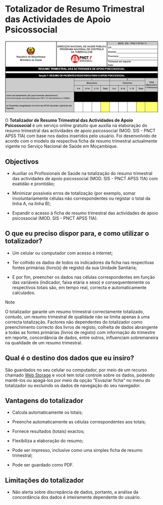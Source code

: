 # Totalizador de Resumo Trimestral das Actividades de Apoio Psicossocial

![Trecho do Totalizador de Resumo Trimestral das Actividades de Apoio Psicossocial](imagens/totalizador-de-resumo-trimestral-das-actividades-de-apoio-psicossocial-mod-sis-pnct-apss-11-a.png)

O **Totalizador de Resumo Trimestral das Actividades de Apoio Psicossocial** é um serviço online gratuito que auxilia na elaboração do resumo trimestral das actividades de apoio psicossocial (MOD. SIS - PNCT APSS 11A) com base nos dados inseridos pelo usuário. Foi desenvolvido de acordo com o modelo da respectiva ficha de resumo trimestral actualmente vigente no Serviço Nacional de Saúde em Moçambique.


## Objectivos

* Auxiliar os Profissionais de Saúde na totalização do resumo trimestral das actividades de apoio psicossocial (MOD. SIS - PNCT APSS 11A) com exatidão e prontidão;

* Minimizar possíveis erros de totalização (por exemplo, somar involuntariamente células não correspondentes ou registar o total da linha A, na linha B);

* Expandir o acesso à ficha de resumo trimestral das actividades de apoio psicossocial (MOD. SIS - PNCT APSS 11A).


## O que eu preciso dispor para, e como utilizar o totalizador?

* Um celular ou computador com acesso à internet;

* Ter colhido os dados de todos os indicadores da ficha nas respectivas fontes primárias (livro(s) de registo) da sua Unidade Sanitária;

* E por fim, preencher os dados nas células correspondentes em função das variáveis (indicador, faixa etária e sexo) e consequentemente os respectivos totais são, em tempo real, correcta e automaticamente calculados.


>[!NOTE]
>
> O totalizador garante um resumo trimestral correctamente totalizado, contudo, um resumo trimestral de qualidade não se limita apenas à uma correcta totalização. Factores não dependentes do totalizador como preenchimento correcto dos livros de registo, colheita de dados abrangente a todas as fontes primárias (livros de registo) com informação do trimestre em reporte, concordância de dados, entre outros, influenciam sobremaneira na qualidade de um resumo trimestral.


## Qual é o destino dos dados que eu insiro?

São guardados no seu celular ou computador, por meio de um recurso chamado [Web Storage](https://developer.mozilla.org/pt-BR/docs/Web/API/Web_Storage_API) e você tem total controle sobre os dados, podendo mantê-los ou apagá-los por meio da opção "Esvaziar ficha" no menu do totalizador ou excluindo os dados de navegação do seu navegador.


## Vantagens do totalizador

* Calcula automaticamente os totais;

* Preenche automaticamente as células correspondentes aos totais;

* Fornece resultados (totais) exactos;

* Flexibiliza a elaboração do resumo;

* Pode ser impresso, inclusíve como uma simples ficha de resumo trimestral;

* Pode ser guardado como PDF.


## Limitações do totalizador

* Não alerta sobre discrepância de dados, portanto, a análise da concordância dos dados é inteiramente dependente do usuário.